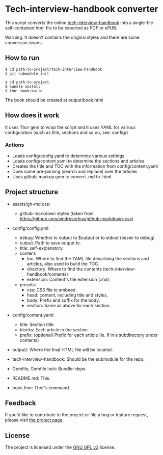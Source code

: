 # Tech-interview-handbook converter

This script converts the online [tech-interview-handbook](https://yangshun.github.io/tech-interview-handbook/) into a single-file self-contained html file to be exported as PDF or ePUB.

Warning: It doesn't contains the original styles and there are some conversion issues.

## How to run

    $ cd path-to-project/tech-interview-handbook
    $ git submodule init

    $ cd path-to-project
    $ bundle install
    $ thor book:build

The book should be created at output/book.html

## How does it work

It uses Thor gem to wrap the script and it uses YAML for various configuration (such as title, sections and so on, see: config/)

### Actions

- Loads config/config.yaml to determine various settings
- Loads config/content.yaml to determine the sections and articles
- Creates the title and TOC with the information from config/content.yaml
- Does some pre-parsing (search and replace) over the articles
- Uses github-markup gem to convert .md to .html

## Project structure

- assets/gh-md.css:
    - github-markdown styles (taken from https://github.com/sindresorhus/github-markdown-css)

- config/config.yml:
    - debug: Whether to output to $output or to stdout (easier to debug)
    - output: Path to save output to.
    - title: self-explanatory.
    - content:
        - toc: Where to find the YAML file describing the sections and articles, also used to build the TOC.
        - directory: Where to find the contents (tech-interview-handbook/contents)
        - extension: Content's file extension (.md)
    - presets:
        - css: CSS file to embeed.
        - head: <head> content, including title and styles.
        - body: Prefix and suffix for the body.
        - section: Same as above for each section.

- config/content.yaml:
    - title: Section title
    - blocks: Each article in the section
    - prefix: (optional) Prefix for each article (ie, if in a subdirectory under contents)

- output/: Where the final HTML file will be located.

- tech-interview-handbook: Should be the submodule for the repo.

- Gemfile, Gemfile.lock: Bundler deps

- README.md: This.

- book.thor: Thor's command.

## Feedback

If you'd like to contribute to the project or file a bug or feature request, please visit
[the project page][1].


## License

The project is licensed under the [GNU GPL v3][2] license.

  [1]: https://github.com/desyncr/tech-interview-handbook-converter/
  [2]: http://www.gnu.org/licenses/gpl.html

